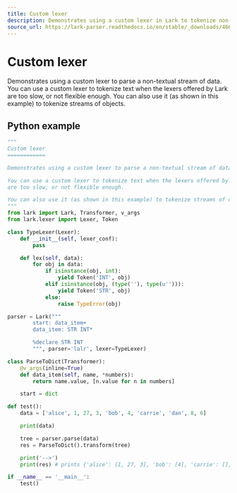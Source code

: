 ```yaml
---
title: Custom lexer
description: Demonstrates using a custom lexer in Lark to tokenize non-textual object streams and build a parsed structure via a Transformer.
source_url: https://lark-parser.readthedocs.io/en/stable/_downloads/4667ab58050962ac05455b953c59244f/custom_lexer.py
---
```


# Custom lexer

Demonstrates using a custom lexer to parse a non-textual stream of data. You can use a custom lexer to tokenize text when the lexers offered by Lark are too slow, or not flexible enough. You can also use it (as shown in this example) to tokenize streams of objects.

## Python example

```python
"""
Custom lexer
============

Demonstrates using a custom lexer to parse a non-textual stream of data

You can use a custom lexer to tokenize text when the lexers offered by Lark
are too slow, or not flexible enough.

You can also use it (as shown in this example) to tokenize streams of objects.
"""
from lark import Lark, Transformer, v_args
from lark.lexer import Lexer, Token

class TypeLexer(Lexer):
    def __init__(self, lexer_conf):
        pass

    def lex(self, data):
        for obj in data:
            if isinstance(obj, int):
                yield Token('INT', obj)
            elif isinstance(obj, (type(''), type(u''))):
                yield Token('STR', obj)
            else:
                raise TypeError(obj)

parser = Lark("""
        start: data_item+
        data_item: STR INT*

        %declare STR INT
        """, parser='lalr', lexer=TypeLexer)

class ParseToDict(Transformer):
    @v_args(inline=True)
    def data_item(self, name, *numbers):
        return name.value, [n.value for n in numbers]

    start = dict

def test():
    data = ['alice', 1, 27, 3, 'bob', 4, 'carrie', 'dan', 8, 6]

    print(data)

    tree = parser.parse(data)
    res = ParseToDict().transform(tree)

    print('-->')
    print(res) # prints {'alice': [1, 27, 3], 'bob': [4], 'carrie': [], 'dan': [8, 6]}

if __name__ == '__main__':
    test()

```
